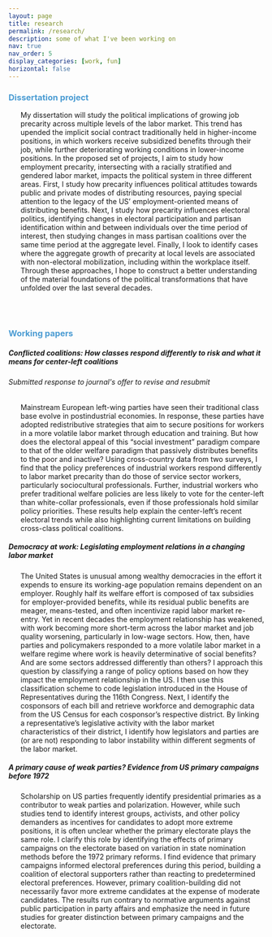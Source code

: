 ```yaml
---
layout: page
title: research
permalink: /research/
description: some of what I've been working on
nav: true
nav_order: 5
display_categories: [work, fun]
horizontal: false
---
```


<h3 style="color: #4b9cd3;">Dissertation project</h3>
<!-- Dissertation project -->
<div class="card mt-3">
    <ul class="card-text font-weight-light list-group list-group-flush">
      <p>
          My dissertation will study the political implications of growing job precarity across multiple levels of the labor market. This trend has upended the implicit social contract traditionally held in higher-income positions, in which workers receive subsidized benefits through their job, while further deteriorating working conditions in lower-income positions. In the proposed set of projects, I aim to study how employment precarity, intersecting with a racially stratified and gendered labor market, impacts the political system in three different areas. First, I study how precarity influences political attitudes towards public and private modes of distributing resources, paying special attention to the legacy of the US’ employment-oriented means of distributing benefits. Next, I study how precarity influences electoral politics, identifying changes in electoral participation and partisan identification within and between individuals over the time period of interest, then studying changes in mass partisan coalitions over the same time period at the aggregate level. Finally, I look to identify cases where the aggregate growth of precarity at local levels are associated with non-electoral mobilization, including within the workplace itself. Through these approaches, I hope to construct a better understanding of the material foundations of the political transformations that have unfolded over the last several decades.
      </p>
    </ul>
</div>
<br>
<br>        
<h3 style="color: #4b9cd3;">Working papers</h3>
<!-- Working papers -->
<div class="card mt-3">
  <div class="p-3">
    <div class="row">
      <div class="col-sm-10">
        <h5 class="card-title">Conflicted coalitions: How classes respond differently to risk and what it means for center-left coalitions</h5>
        <h6 class="card-subtitle font-italic">Submitted response to journal's offer to revise and resubmit</h6>
      </div>
    </div>
    <ul class="card-text font-weight-light list-group list-group-flush">
      <p>
        Mainstream European left-wing parties have seen their traditional class base evolve in postindustrial economies. In response, these parties have adopted redistributive strategies that aim to secure positions for workers in a more volatile labor market through education and training. But how does the electoral appeal of this “social investment” paradigm compare to that of the older welfare paradigm that passively distributes benefits to the poor and inactive? Using cross-country data from two surveys, I find that the policy preferences of industrial workers respond differently to labor market precarity than do those of service sector workers, particularly sociocultural professionals. Further, industrial workers who prefer traditional welfare policies are less likely to vote for the center-left than white-collar professionals, even if those professionals hold similar policy priorities. These results help explain the center-left’s recent electoral trends while also highlighting current limitations on building cross-class political coalitions.
      </p>
    </ul>
  </div>
</div>

<div class="card mt-3">
  <div class="p-3">
    <div class="row">
      <div class="col-sm-10">
        <h5 class="card-title">Democracy at work: Legislating employment relations in a changing labor market</h5>
      </div>
    </div>
    <ul class="card-text font-weight-light list-group list-group-flush">
      <p>
        The United States is unusual among wealthy democracies in the effort it expends to ensure its working-age population remains dependent on an employer. Roughly half its welfare effort is composed of tax subsidies for employer-provided benefits, while its residual public benefits are meager, means-tested, and often incentivize rapid labor market re-entry. Yet in recent decades the employment relationship has weakened, with work becoming more short-term across the labor market and job quality worsening, particularly in low-wage sectors. How, then, have parties and policymakers responded to a more volatile labor market in a welfare regime where work is heavily determinative of social benefits? And are some sectors addressed differently than others? I approach this question by classifying a range of policy options based on how they impact the employment relationship in the US. I then use this classification scheme to code legislation introduced in the House of Representatives during the 116th Congress. Next, I identify the cosponsors of each bill and retrieve workforce and demographic data from the US Census for each cosponsor’s respective district. By linking a representative’s legislative activity with the labor market characteristics of their district, I identify how legislators and parties are (or are not) responding to labor instability within different segments of the labor market.
      </p>
    </ul>
  </div>
</div>

<div class="card mt-3">
  <div class="p-3">
    <div class="row">
      <div class="col-sm-10">
        <h5 class="card-title">A primary cause of weak parties? Evidence from US primary campaigns before 1972</h5>
      </div>
    </div>
    <ul class="card-text font-weight-light list-group list-group-flush">
      <p>
        Scholarship on US parties frequently identify presidential primaries as a contributor to weak parties and polarization. However, while such studies tend to identify interest groups, activists, and other policy demanders as incentives for candidates to adopt more extreme positions, it is often unclear whether the primary electorate plays the same role. I clarify this role by identifying the effects of primary campaigns on the electorate based on variation in state nomination methods before the 1972 primary reforms. I find evidence that primary campaigns informed electoral preferences during this period, building a coalition of electoral supporters rather than reacting to predetermined electoral preferences. However, primary coalition-building did not necessarily favor more extreme candidates at the expense of moderate candidates. The results run contrary to normative arguments against public participation in party affairs and emphasize the need in future studies for greater distinction between primary campaigns and the electorate.
      </p>
    </ul>
  </div>
</div>
